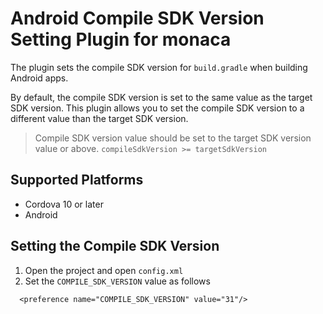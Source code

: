 # Android Compile SDK Version Setting Plugin for monaca

The plugin sets the compile SDK version for `build.gradle` when building Android apps.

By default, the compile SDK version is set to the same value as the target SDK version.
This plugin allows you to set the compile SDK version to a different value than the target SDK version.

> Compile SDK version value should be set to the target SDK version value or above.
> `compileSdkVersion >= targetSdkVersion`

## Supported Platforms

- Cordova 10 or later
- Android

## Setting the Compile SDK Version

1. Open the project and open `config.xml`
2. Set the `COMPILE_SDK_VERSION` value as follows
```
  <preference name="COMPILE_SDK_VERSION" value="31"/>
```
